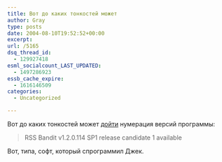 ```yaml
---
title: Вот до каких тонкостей может
author: Gray
type: posts
date: 2004-08-10T19:52:52+00:00
excerpt:
url: /5165
dsq_thread_id:
  - 129927418
esml_socialcount_LAST_UPDATED:
  - 1497286923
essb_cache_expire:
  - 1616146509
categories:
  - Uncategorized

---
```








Вот до каких тонкостей может <a href="http://www.25hoursaday.com/weblog/PermaLink.aspx?guid=76185ab0-ae34-4536-87ad-029e890415f8" target="_blank">дойти</a> нумерация версий программы:

> RSS Bandit v1.2.0.114 SP1 release candidate 1 available

Вот, типа, софт, который спрограммил Джек.